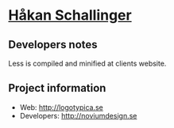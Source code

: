 # [Håkan Schallinger](http://logotypica.se)


## Developers notes

Less is compiled and minified at clients website.


## Project information

* Web: http://logotypica.se
* Developers: http://noviumdesign.se